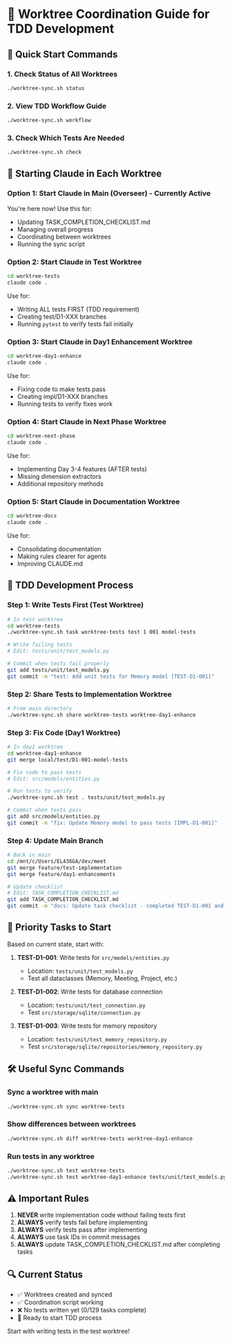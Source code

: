 # 🎯 Worktree Coordination Guide for TDD Development

## 🚀 Quick Start Commands

### 1. Check Status of All Worktrees
```bash
./worktree-sync.sh status
```

### 2. View TDD Workflow Guide
```bash
./worktree-sync.sh workflow
```

### 3. Check Which Tests Are Needed
```bash
./worktree-sync.sh check
```

## 📂 Starting Claude in Each Worktree

### Option 1: Start Claude in Main (Overseer) - Currently Active
You're here now! Use this for:
- Updating TASK_COMPLETION_CHECKLIST.md
- Managing overall progress
- Coordinating between worktrees
- Running the sync script

### Option 2: Start Claude in Test Worktree
```bash
cd worktree-tests
claude code .
```
Use for:
- Writing ALL tests FIRST (TDD requirement)
- Creating test/D1-XXX branches
- Running `pytest` to verify tests fail initially

### Option 3: Start Claude in Day1 Enhancement Worktree
```bash
cd worktree-day1-enhance
claude code .
```
Use for:
- Fixing code to make tests pass
- Creating impl/D1-XXX branches
- Running tests to verify fixes work

### Option 4: Start Claude in Next Phase Worktree
```bash
cd worktree-next-phase
claude code .
```
Use for:
- Implementing Day 3-4 features (AFTER tests)
- Missing dimension extractors
- Additional repository methods

### Option 5: Start Claude in Documentation Worktree
```bash
cd worktree-docs
claude code .
```
Use for:
- Consolidating documentation
- Making rules clearer for agents
- Improving CLAUDE.md

## 🔄 TDD Development Process

### Step 1: Write Tests First (Test Worktree)
```bash
# In test worktree
cd worktree-tests
./worktree-sync.sh task worktree-tests test 1 001 model-tests

# Write failing tests
# Edit: tests/unit/test_models.py

# Commit when tests fail properly
git add tests/unit/test_models.py
git commit -m "test: Add unit tests for Memory model [TEST-D1-001]"
```

### Step 2: Share Tests to Implementation Worktree
```bash
# From main directory
./worktree-sync.sh share worktree-tests worktree-day1-enhance
```

### Step 3: Fix Code (Day1 Worktree)
```bash
# In day1 worktree
cd worktree-day1-enhance
git merge local/test/D1-001-model-tests

# Fix code to pass tests
# Edit: src/models/entities.py

# Run tests to verify
./worktree-sync.sh test . tests/unit/test_models.py

# Commit when tests pass
git add src/models/entities.py
git commit -m "fix: Update Memory model to pass tests [IMPL-D1-001]"
```

### Step 4: Update Main Branch
```bash
# Back in main
cd /mnt/c/Users/EL436GA/dev/meet
git merge feature/test-implementation
git merge feature/day1-enhancements

# Update checklist
# Edit: TASK_COMPLETION_CHECKLIST.md
git add TASK_COMPLETION_CHECKLIST.md
git commit -m "docs: Update task checklist - completed TEST-D1-001 and IMPL-D1-001"
```

## 🎯 Priority Tasks to Start

Based on current state, start with:

1. **TEST-D1-001**: Write tests for `src/models/entities.py`
   - Location: `tests/unit/test_models.py`
   - Test all dataclasses (Memory, Meeting, Project, etc.)

2. **TEST-D1-002**: Write tests for database connection
   - Location: `tests/unit/test_connection.py`
   - Test `src/storage/sqlite/connection.py`

3. **TEST-D1-003**: Write tests for memory repository
   - Location: `tests/unit/test_memory_repository.py`
   - Test `src/storage/sqlite/repositories/memory_repository.py`

## 🛠️ Useful Sync Commands

### Sync a worktree with main
```bash
./worktree-sync.sh sync worktree-tests
```

### Show differences between worktrees
```bash
./worktree-sync.sh diff worktree-tests worktree-day1-enhance
```

### Run tests in any worktree
```bash
./worktree-sync.sh test worktree-tests
./worktree-sync.sh test worktree-day1-enhance tests/unit/test_models.py
```

## ⚠️ Important Rules

1. **NEVER** write implementation code without failing tests first
2. **ALWAYS** verify tests fail before implementing
3. **ALWAYS** verify tests pass after implementing
4. **ALWAYS** use task IDs in commit messages
5. **ALWAYS** update TASK_COMPLETION_CHECKLIST.md after completing tasks

## 🔍 Current Status

- ✅ Worktrees created and synced
- ✅ Coordination script working
- ❌ No tests written yet (0/129 tasks complete)
- 🎯 Ready to start TDD process

Start with writing tests in the test worktree!